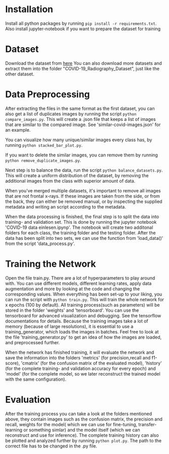 # Installation
Install all python packages by running ```pip install -r requirements.txt```. Also install jupyter-notebook if you want to prepare the dataset for training

# Dataset
Download the dataset from [here](https://www.kaggle.com/tawsifurrahman/covid19-radiography-database/download)
You can also download more datasets and extract them into the folder "COVID-19_Radiography_Dataset", just like the other dataset.

# Data Preprocessing
After extracting the files in the same format as the first dataset, you can also get a list of duplicates images by running the script ```python compare_images.py```. This will create a .json file that keeps a list of images that are similar to the compared image. See 'similar-covid-images.json' for an example.

You can visualize how many unique/similar images every class has, by running ```python stacked_bar_plot.py```.

If you want to delete the similar images, you can remove them by running ```python remove_duplicate_images.py```. 

Next step is to balance the data, run the script ```python balance_datasets.py```. This will create a uniform distribution of the dataset, by removing the additional images from the class with superior amount of data.

When you've merged multiple datasets, it's important to remove all images that are not frontal x-rays. If these images are taken from the side, or from the back, they can either be removed manual, or by inspecting the supplied metadata and writing an script according to the metadata.

When the data processing is finished, the final step is to split the data into training- and validation set. This is done by running the jupyter notebook 'COVID-19 data einlesen.ipynp'. The notebook will create two additonal folders for each class, the training folder and the testing folder.
After the data has been split into two sets, we can use the function from 'load_data()' from the script 'data_process.py'.

# Training the Network
Open the file train.py. There are a lot of hyperparameters to play around with. You can use different models, different learning rates, apply data augmentation and more by looking at the code and changing the corresponding values. When everything has been set-up to your liking, you can run the script with ```python train.py```. This will train the whole network for x epochs (100 by default). All training process(such as parameters) will be stored in the folder 'weights' and 'tensorboard'. You can use the tensorboard for advanced visualization and debugging. See the tensorflow documentations for details. Because the training images take a lot of memory (because of large resolutions), it is essential to use a training_generator, which loads the images in batches. Feel free to look at the file 'training_generator.py' to get an idea of how the images are loaded, and preprocessed further.

When the network has finished training, it will evaluate the network and save the information into the folders 'metrics' (for precision,recall and f1-score), 'cmatrix' (for the confusion matrix of the evaluated model), 'history' (for the complete training- and validation accuracy for every epoch) and 'model' (for the complete model, so we later reconstruct the trained model with the same configuration).

# Evaluation
After the training process you can take a look at the folders mentioned above, they contain images such as the confusion matrix, the precision and recall, weights for the model( which we can use for fine-tuning, transfer-learning or something simlar) and the model itself (which we can reconstruct and use for inference). The complete training history can also be plotted and analyzed further by running ```python plot.py```. The path to the correct file has to be changed in the .py file.


